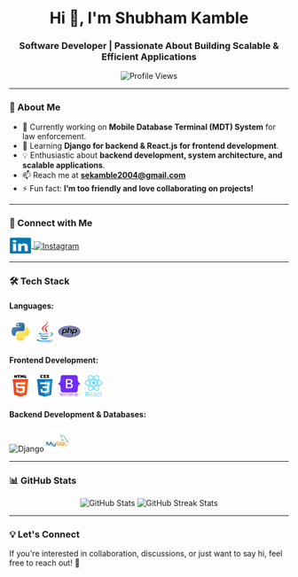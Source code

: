 <h1 align="center">Hi 👋, I'm Shubham Kamble</h1>
<h3 align="center">Software Developer | Passionate About Building Scalable & Efficient Applications</h3>

<p align="center">
  <img src="https://komarev.com/ghpvc/?username=ShubhamKamble&label=Profile%20Views&color=0e75b6&style=flat" alt="Profile Views" />
</p>

---

### 🚀 About Me  

- 🔭 Currently working on **Mobile Database Terminal (MDT) System** for law enforcement.  
- 🌱 Learning **Django for backend & React.js for frontend development**.  
- 💡 Enthusiastic about **backend development, system architecture, and scalable applications**.  
- 📫 Reach me at **sekamble2004@gmail.com**  
- ⚡ Fun fact: **I’m too friendly and love collaborating on projects!**  

---

### 🔗 Connect with Me  

<p align="left">
  <a href="https://www.linkedin.com/in/shubham-kamble-a36b74347/" target="_blank">
    <img align="center" src="https://raw.githubusercontent.com/devicons/devicon/master/icons/linkedin/linkedin-original.svg" alt="LinkedIn" height="30" width="40" />
  </a>
  <a href="https://instagram.com/kamble_002" target="_blank">
    <img align="center" src="https://raw.githubusercontent.com/rahuldkjain/github-profile-readme-generator/master/src/images/icons/Social/instagram.svg" alt="Instagram" height="30" width="40" />
  </a>
</p>

---

### 🛠️ Tech Stack  

#### **Languages:**  
<p align="left">
  <img src="https://raw.githubusercontent.com/devicons/devicon/master/icons/python/python-original.svg" alt="Python" width="40" height="40"/> 
  <img src="https://raw.githubusercontent.com/devicons/devicon/master/icons/java/java-original.svg" alt="Java" width="40" height="40"/>
  <img src="https://raw.githubusercontent.com/devicons/devicon/master/icons/php/php-original.svg" alt="PHP" width="40" height="40"/> 
</p>

#### **Frontend Development:**  
<p align="left">
  <img src="https://raw.githubusercontent.com/devicons/devicon/master/icons/html5/html5-original-wordmark.svg" alt="HTML5" width="40" height="40"/>  
  <img src="https://raw.githubusercontent.com/devicons/devicon/master/icons/css3/css3-original-wordmark.svg" alt="CSS3" width="40" height="40"/>
  <img src="https://raw.githubusercontent.com/devicons/devicon/master/icons/bootstrap/bootstrap-plain-wordmark.svg" alt="Bootstrap" width="40" height="40"/>
  <img src="https://raw.githubusercontent.com/devicons/devicon/master/icons/react/react-original-wordmark.svg" alt="React" width="40" height="40"/>
</p>

#### **Backend Development & Databases:**  
<p align="left">
  <img src="https://cdn.worldvectorlogo.com/logos/django.svg" alt="Django" width="40" height="40"/>
  <img src="https://raw.githubusercontent.com/devicons/devicon/master/icons/mysql/mysql-original-wordmark.svg" alt="MySQL" width="40" height="40"/>
</p>

---

### 📊 GitHub Stats  

<p align="center">
  <img src="https://github-readme-stats.vercel.app/api?username=ShubhamKamble&show_icons=true&theme=tokyonight" alt="GitHub Stats" />
  <img src="https://github-readme-streak-stats.herokuapp.com/?user=ShubhamKamble&theme=tokyonight" alt="GitHub Streak Stats" />
</p>

---

### 💡 Let's Connect  
If you're interested in collaboration, discussions, or just want to say hi, feel free to reach out! 🚀
